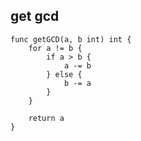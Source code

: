 ## get gcd

```
func getGCD(a, b int) int {
	for a != b {
		if a > b {
			a -= b
		} else {
			b -= a
		}
	}

	return a
}
```